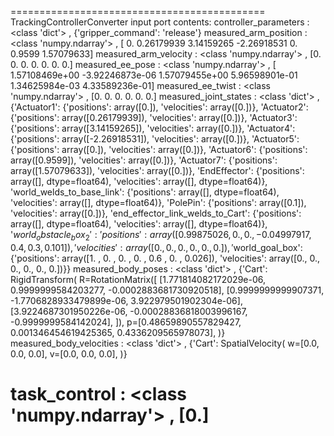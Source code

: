 ============================================
TrackingControllerConverter input port contents:
controller_parameters :  <class 'dict'> ,  {'gripper_command': 'release'}
measured_arm_position :  <class 'numpy.ndarray'> ,  [ 0.          0.26179939  3.14159265 -2.26918531  0.          0.9599
  1.57079633]
measured_arm_velocity :  <class 'numpy.ndarray'> ,  [0. 0. 0. 0. 0. 0. 0.]
measured_ee_pose :  <class 'numpy.ndarray'> ,  [ 1.57108469e+00 -3.92246873e-06  1.57079455e+00  5.96598901e-01
  1.34625984e-03  4.33589236e-01]
measured_ee_twist :  <class 'numpy.ndarray'> ,  [0. 0. 0. 0. 0. 0.]
measured_joint_states :  <class 'dict'> ,  {'Actuator1': {'positions': array([0.]), 'velocities': array([0.])}, 'Actuator2': {'positions': array([0.26179939]), 'velocities': array([0.])}, 'Actuator3': {'positions': array([3.14159265]), 'velocities': array([0.])}, 'Actuator4': {'positions': array([-2.26918531]), 'velocities': array([0.])}, 'Actuator5': {'positions': array([0.]), 'velocities': array([0.])}, 'Actuator6': {'positions': array([0.9599]), 'velocities': array([0.])}, 'Actuator7': {'positions': array([1.57079633]), 'velocities': array([0.])}, 'EndEffector': {'positions': array([], dtype=float64), 'velocities': array([], dtype=float64)}, 'world_welds_to_base_link': {'positions': array([], dtype=float64), 'velocities': array([], dtype=float64)}, 'PolePin': {'positions': array([0.1]), 'velocities': array([0.])}, 'end_effector_link_welds_to_Cart': {'positions': array([], dtype=float64), 'velocities': array([], dtype=float64)}, '$world_obstacle_box_2': {'positions': array([ 0.99875026,  0.        ,  0.        , -0.04997917,  0.4       ,
        0.3       ,  0.101     ]), 'velocities': array([0., 0., 0., 0., 0., 0.])}, '$world_goal_box': {'positions': array([1.   , 0.   , 0.   , 0.   , 0.6  , 0.   , 0.026]), 'velocities': array([0., 0., 0., 0., 0., 0.])}}
measured_body_poses :  <class 'dict'> ,  {'Cart': RigidTransform(
  R=RotationMatrix([
    [1.771814082172029e-06, 0.9999999584203277, -0.0002883681730920518],
    [0.9999999999907371, -1.7706828933479899e-06, 3.922979501902304e-06],
    [3.9224687301950226e-06, -0.00028836818003996167, -0.9999999584142024],
  ]),
  p=[0.48659890557829427, 0.001346454619425365, 0.4336209565978073],
)}
measured_body_velocities :  <class 'dict'> ,  {'Cart': SpatialVelocity(
  w=[0.0, 0.0, 0.0],
  v=[0.0, 0.0, 0.0],
)}

task_control :  <class 'numpy.ndarray'> ,  [0.]
============================================